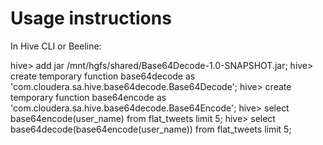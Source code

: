 Usage instructions
==================

In Hive CLI or Beeline:

hive> add jar /mnt/hgfs/shared/Base64Decode-1.0-SNAPSHOT.jar; 
hive> create temporary function base64decode as 'com.cloudera.sa.hive.base64decode.Base64Decode';
hive> create temporary function base64encode as 'com.cloudera.sa.hive.base64decode.Base64Encode';
hive> select base64encode(user_name) from flat_tweets limit 5;
hive> select base64decode(base64encode(user_name)) from flat_tweets limit 5;